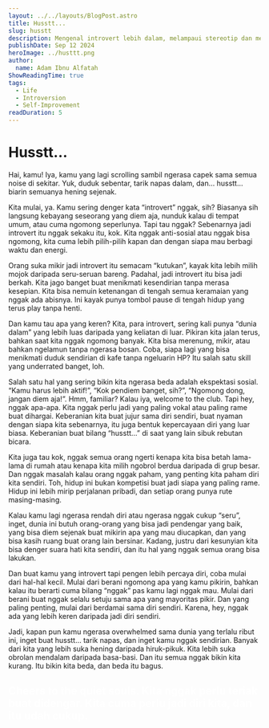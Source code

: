 ```yaml
---
layout: ../../layouts/BlogPost.astro
title: Husstt...
slug: husstt
description: Mengenal introvert lebih dalam, melampaui stereotip dan menemukan kekuatan dalam keheningan.
publishDate: Sep 12 2024
heroImage: ../husttt.png
author:
  name: Adam Ibnu Alfatah
ShowReadingTime: true
tags:
  - Life
  - Introversion
  - Self-Improvement
readDuration: 5
---
```


# Husstt…

Hai, kamu! Iya, kamu yang lagi scrolling sambil ngerasa capek sama semua noise di sekitar. Yuk, duduk sebentar, tarik napas dalam, dan… husstt… biarin semuanya hening sejenak.

Kita mulai, ya. Kamu sering denger kata “introvert” nggak, sih? Biasanya sih langsung kebayang seseorang yang diem aja, nunduk kalau di tempat umum, atau cuma ngomong seperlunya. Tapi tau nggak? Sebenarnya jadi introvert itu nggak sekaku itu, kok. Kita nggak anti-sosial atau nggak bisa ngomong, kita cuma lebih pilih-pilih kapan dan dengan siapa mau berbagi waktu dan energi.

Orang suka mikir jadi introvert itu semacam “kutukan”, kayak kita lebih milih mojok daripada seru-seruan bareng. Padahal, jadi introvert itu bisa jadi berkah. Kita jago banget buat menikmati kesendirian tanpa merasa kesepian. Kita bisa nemuin ketenangan di tengah semua keramaian yang nggak ada abisnya. Ini kayak punya tombol pause di tengah hidup yang terus play tanpa henti.

Dan kamu tau apa yang keren? Kita, para introvert, sering kali punya “dunia dalam” yang lebih luas daripada yang keliatan di luar. Pikiran kita jalan terus, bahkan saat kita nggak ngomong banyak. Kita bisa merenung, mikir, atau bahkan ngelamun tanpa ngerasa bosan. Coba, siapa lagi yang bisa menikmati duduk sendirian di kafe tanpa ngeluarin HP? Itu salah satu skill yang underrated banget, loh.

Salah satu hal yang sering bikin kita ngerasa beda adalah ekspektasi sosial. “Kamu harus lebih aktif!”, “Kok pendiem banget, sih?”, “Ngomong dong, jangan diem aja!”. Hmm, familiar? Kalau iya, welcome to the club. Tapi hey, nggak apa-apa. Kita nggak perlu jadi yang paling vokal atau paling rame buat dihargai. Keberanian kita buat jujur sama diri sendiri, buat nyaman dengan siapa kita sebenarnya, itu juga bentuk kepercayaan diri yang luar biasa. Keberanian buat bilang “husstt…” di saat yang lain sibuk rebutan bicara.

Kita juga tau kok, nggak semua orang ngerti kenapa kita bisa betah lama-lama di rumah atau kenapa kita milih ngobrol berdua daripada di grup besar. Dan nggak masalah kalau orang nggak paham, yang penting kita paham diri kita sendiri. Toh, hidup ini bukan kompetisi buat jadi siapa yang paling rame. Hidup ini lebih mirip perjalanan pribadi, dan setiap orang punya rute masing-masing.

Kalau kamu lagi ngerasa rendah diri atau ngerasa nggak cukup “seru”, inget, dunia ini butuh orang-orang yang bisa jadi pendengar yang baik, yang bisa diem sejenak buat mikirin apa yang mau diucapkan, dan yang bisa kasih ruang buat orang lain bersinar. Kadang, justru dari kesunyian kita bisa denger suara hati kita sendiri, dan itu hal yang nggak semua orang bisa lakukan.

Dan buat kamu yang introvert tapi pengen lebih percaya diri, coba mulai dari hal-hal kecil. Mulai dari berani ngomong apa yang kamu pikirin, bahkan kalau itu berarti cuma bilang “nggak” pas kamu lagi nggak mau. Mulai dari berani buat nggak selalu setuju sama apa yang mayoritas pikir. Dan yang paling penting, mulai dari berdamai sama diri sendiri. Karena, hey, nggak ada yang lebih keren daripada jadi diri sendiri.

Jadi, kapan pun kamu ngerasa overwhelmed sama dunia yang terlalu ribut ini, inget buat husstt… tarik napas, dan inget kamu nggak sendirian. Banyak dari kita yang lebih suka hening daripada hiruk-pikuk. Kita lebih suka obrolan mendalam daripada basa-basi. Dan itu semua nggak bikin kita kurang. Itu bikin kita beda, dan beda itu bagus.

<h2 style="color:white;"> Cheers to the quiet souls. Kita nggak perlu teriak buat didengar. Kita cuma perlu jadi diri kita, dan itu udah cukup. </h2>